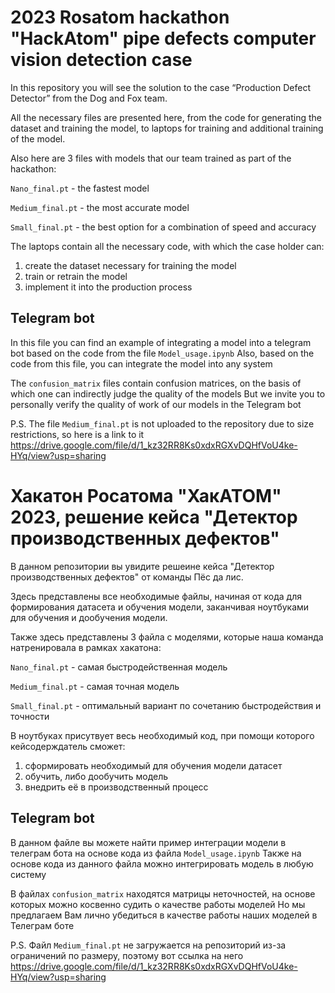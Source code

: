 # 2023 Rosatom hackathon "HackAtom" pipe defects computer vision detection case
In this repository you will see the solution to the case “Production Defect Detector” from the Dog and Fox team.

All the necessary files are presented here, from the code for generating the dataset and training the model, to laptops for training and additional training of the model.

Also here are 3 files with models that our team trained as part of the hackathon:

`Nano_final.pt` - the fastest model

`Medium_final.pt` - the most accurate model

`Small_final.pt` - the best option for a combination of speed and accuracy

The laptops contain all the necessary code, with which the case holder can:
1) create the dataset necessary for training the model
2) train or retrain the model
3) implement it into the production process

## Telegram bot
In this file you can find an example of integrating a model into a telegram bot based on the code from the file `Model_usage.ipynb`
Also, based on the code from this file, you can integrate the model into any system

The `confusion_matrix` files contain confusion matrices, on the basis of which one can indirectly judge the quality of the models
But we invite you to personally verify the quality of work of our models in the Telegram bot

P.S.
The file `Medium_final.pt` is not uploaded to the repository due to size restrictions, so here is a link to it https://drive.google.com/file/d/1_kz32RR8Ks0xdxRGXvDQHfVoU4ke-HYq/view?usp=sharing

# Хакатон Росатома "ХакАТОМ" 2023, решение кейса "Детектор производственных дефектов"
В данном репозитории вы увидите решеине кейса "Детектор производственных дефектов" от команды Пёс да лис.

Здесь представлены все необходимые файлы, начиная от кода для формирования датасета и обучения модели, заканчивая ноутбуками для обучения и дообучения модели.

Также здесь представлены 3 файла с моделями, которые наша команда натренировала в рамках хакатона:

`Nano_final.pt` - самая быстродейственная модель

`Medium_final.pt` - самая точная модель

`Small_final.pt` - оптимальный вариант по сочетанию быстродействия и точности

В ноутбуках присутвует весь необходимый код, при помощи которого кейсодерждатель сможет:
1) сформировать необходимый для обучения модели датасет
2) обучить, либо дообучить модель
3) внедрить её в производственный процесс

## Telegram bot
В данном файле вы можете найти пример интеграции модели в телеграм бота на основе кода из файла `Model_usage.ipynb`
Также на основе кода из данного файла можно интегрировать модель в любую систему

В файлах `confusion_matrix` находятся матрицы неточностей, на основе которых можно косвенно судить о качестве работы моделей
Но мы предлагаем Вам лично убедиться в качестве работы наших моделей в Телеграм боте

P.S.
Файл `Medium_final.pt` не загружается на репозиторий из-за ограничений по размеру, поэтому вот ссылка на него https://drive.google.com/file/d/1_kz32RR8Ks0xdxRGXvDQHfVoU4ke-HYq/view?usp=sharing
